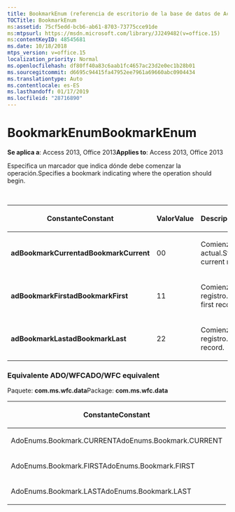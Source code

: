 ```yaml
---
title: BookmarkEnum (referencia de escritorio de la base de datos de Access)
TOCTitle: BookmarkEnum
ms:assetid: 75cf5edd-bcb6-ab61-8703-73775cce91de
ms:mtpsurl: https://msdn.microsoft.com/library/JJ249482(v=office.15)
ms:contentKeyID: 48545681
ms.date: 10/18/2018
mtps_version: v=office.15
localization_priority: Normal
ms.openlocfilehash: df80ff40a83c6aab1fc4657ac23d2e0ec1b28b01
ms.sourcegitcommit: d6695c94415fa47952ee7961a69660abc0904434
ms.translationtype: Auto
ms.contentlocale: es-ES
ms.lasthandoff: 01/17/2019
ms.locfileid: "28716890"
---
```

# <a name="bookmarkenum"></a><span data-ttu-id="0f31d-102">BookmarkEnum</span><span class="sxs-lookup"><span data-stu-id="0f31d-102">BookmarkEnum</span></span>

<span data-ttu-id="0f31d-103">**Se aplica a**: Access 2013, Office 2013</span><span class="sxs-lookup"><span data-stu-id="0f31d-103">**Applies to**: Access 2013, Office 2013</span></span>

<span data-ttu-id="0f31d-104">Especifica un marcador que indica dónde debe comenzar la operación.</span><span class="sxs-lookup"><span data-stu-id="0f31d-104">Specifies a bookmark indicating where the operation should begin.</span></span>

<br/>

<table>
<colgroup>
<col style="width: 33%" />
<col style="width: 33%" />
<col style="width: 33%" />
</colgroup>
<thead>
<tr class="header">
<th><p><span data-ttu-id="0f31d-105">Constante</span><span class="sxs-lookup"><span data-stu-id="0f31d-105">Constant</span></span></p></th>
<th><p><span data-ttu-id="0f31d-106">Valor</span><span class="sxs-lookup"><span data-stu-id="0f31d-106">Value</span></span></p></th>
<th><p><span data-ttu-id="0f31d-107">Descripción</span><span class="sxs-lookup"><span data-stu-id="0f31d-107">Description</span></span></p></th>
</tr>
</thead>
<tbody>
<tr class="odd">
<td><p><span data-ttu-id="0f31d-108"><strong>adBookmarkCurrent</strong></span><span class="sxs-lookup"><span data-stu-id="0f31d-108"><strong>adBookmarkCurrent</strong></span></span></p></td>
<td><p><span data-ttu-id="0f31d-109">0</span><span class="sxs-lookup"><span data-stu-id="0f31d-109">0</span></span></p></td>
<td><p><span data-ttu-id="0f31d-110">Comienza en el registro actual.</span><span class="sxs-lookup"><span data-stu-id="0f31d-110">Starts at the current record.</span></span></p></td>
</tr>
<tr class="even">
<td><p><span data-ttu-id="0f31d-111"><strong>adBookmarkFirst</strong></span><span class="sxs-lookup"><span data-stu-id="0f31d-111"><strong>adBookmarkFirst</strong></span></span></p></td>
<td><p><span data-ttu-id="0f31d-112">1</span><span class="sxs-lookup"><span data-stu-id="0f31d-112">1</span></span></p></td>
<td><p><span data-ttu-id="0f31d-113">Comienza en el primer registro.</span><span class="sxs-lookup"><span data-stu-id="0f31d-113">Starts at the first record.</span></span></p></td>
</tr>
<tr class="odd">
<td><p><span data-ttu-id="0f31d-114"><strong>adBookmarkLast</strong></span><span class="sxs-lookup"><span data-stu-id="0f31d-114"><strong>adBookmarkLast</strong></span></span></p></td>
<td><p><span data-ttu-id="0f31d-115">2</span><span class="sxs-lookup"><span data-stu-id="0f31d-115">2</span></span></p></td>
<td><p><span data-ttu-id="0f31d-116">Comienza en el último registro.</span><span class="sxs-lookup"><span data-stu-id="0f31d-116">Starts at the last record.</span></span></p></td>
</tr>
</tbody>
</table>


### <a name="adowfc-equivalent"></a><span data-ttu-id="0f31d-117">Equivalente ADO/WFC</span><span class="sxs-lookup"><span data-stu-id="0f31d-117">ADO/WFC equivalent</span></span>

<span data-ttu-id="0f31d-118">Paquete: **com.ms.wfc.data**</span><span class="sxs-lookup"><span data-stu-id="0f31d-118">Package: **com.ms.wfc.data**</span></span>

<table>
<colgroup>
<col style="width: 100%" />
</colgroup>
<thead>
<tr class="header">
<th><p><span data-ttu-id="0f31d-119">Constante</span><span class="sxs-lookup"><span data-stu-id="0f31d-119">Constant</span></span></p></th>
</tr>
</thead>
<tbody>
<tr class="odd">
<td><p><span data-ttu-id="0f31d-120">AdoEnums.Bookmark.CURRENT</span><span class="sxs-lookup"><span data-stu-id="0f31d-120">AdoEnums.Bookmark.CURRENT</span></span></p></td>
</tr>
<tr class="even">
<td><p><span data-ttu-id="0f31d-121">AdoEnums.Bookmark.FIRST</span><span class="sxs-lookup"><span data-stu-id="0f31d-121">AdoEnums.Bookmark.FIRST</span></span></p></td>
</tr>
<tr class="odd">
<td><p><span data-ttu-id="0f31d-122">AdoEnums.Bookmark.LAST</span><span class="sxs-lookup"><span data-stu-id="0f31d-122">AdoEnums.Bookmark.LAST</span></span></p></td>
</tr>
</tbody>
</table>

